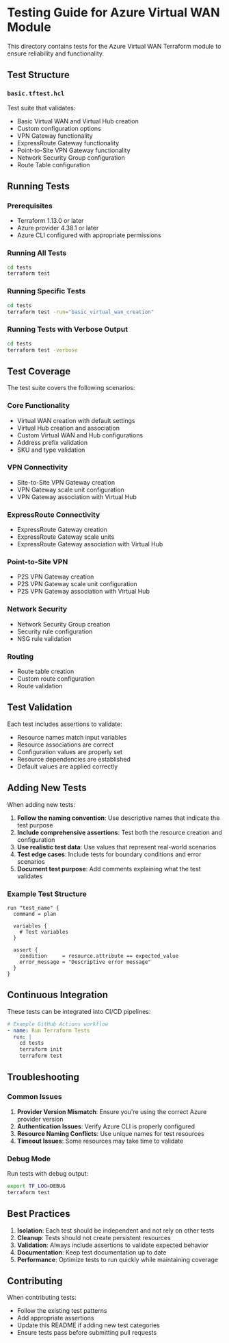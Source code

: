 # Testing Guide for Azure Virtual WAN Module

This directory contains tests for the Azure Virtual WAN Terraform module to ensure reliability and functionality.

## Test Structure

### `basic.tftest.hcl`
Test suite that validates:
- Basic Virtual WAN and Virtual Hub creation
- Custom configuration options
- VPN Gateway functionality
- ExpressRoute Gateway functionality
- Point-to-Site VPN Gateway functionality
- Network Security Group configuration
- Route Table configuration

## Running Tests

### Prerequisites
- Terraform 1.13.0 or later
- Azure provider 4.38.1 or later
- Azure CLI configured with appropriate permissions

### Running All Tests
```bash
cd tests
terraform test
```

### Running Specific Tests
```bash
cd tests
terraform test -run="basic_virtual_wan_creation"
```

### Running Tests with Verbose Output
```bash
cd tests
terraform test -verbose
```

## Test Coverage

The test suite covers the following scenarios:

### Core Functionality
- Virtual WAN creation with default settings
- Virtual Hub creation and association
- Custom Virtual WAN and Hub configurations
- Address prefix validation
- SKU and type validation

### VPN Connectivity
- Site-to-Site VPN Gateway creation
- VPN Gateway scale unit configuration
- VPN Gateway association with Virtual Hub

### ExpressRoute Connectivity
- ExpressRoute Gateway creation
- ExpressRoute Gateway scale units
- ExpressRoute Gateway association with Virtual Hub

### Point-to-Site VPN
- P2S VPN Gateway creation
- P2S VPN Gateway scale unit configuration
- P2S VPN Gateway association with Virtual Hub

### Network Security
- Network Security Group creation
- Security rule configuration
- NSG rule validation

### Routing
- Route table creation
- Custom route configuration
- Route validation

## Test Validation

Each test includes assertions to validate:
- Resource names match input variables
- Resource associations are correct
- Configuration values are properly set
- Resource dependencies are established
- Default values are applied correctly

## Adding New Tests

When adding new tests:

1. **Follow the naming convention**: Use descriptive names that indicate the test purpose
2. **Include comprehensive assertions**: Test both the resource creation and configuration
3. **Use realistic test data**: Use values that represent real-world scenarios
4. **Test edge cases**: Include tests for boundary conditions and error scenarios
5. **Document test purpose**: Add comments explaining what the test validates

### Example Test Structure
```hcl
run "test_name" {
  command = plan

  variables {
    # Test variables
  }

  assert {
    condition     = resource.attribute == expected_value
    error_message = "Descriptive error message"
  }
}
```

## Continuous Integration

These tests can be integrated into CI/CD pipelines:

```yaml
# Example GitHub Actions workflow
- name: Run Terraform Tests
  run: |
    cd tests
    terraform init
    terraform test
```

## Troubleshooting

### Common Issues

1. **Provider Version Mismatch**: Ensure you're using the correct Azure provider version
2. **Authentication Issues**: Verify Azure CLI is properly configured
3. **Resource Naming Conflicts**: Use unique names for test resources
4. **Timeout Issues**: Some resources may take time to validate

### Debug Mode
Run tests with debug output:
```bash
export TF_LOG=DEBUG
terraform test
```

## Best Practices

1. **Isolation**: Each test should be independent and not rely on other tests
2. **Cleanup**: Tests should not create persistent resources
3. **Validation**: Always include assertions to validate expected behavior
4. **Documentation**: Keep test documentation up to date
5. **Performance**: Optimize tests to run quickly while maintaining coverage

## Contributing

When contributing tests:
- Follow the existing test patterns
- Add appropriate assertions
- Update this README if adding new test categories
- Ensure tests pass before submitting pull requests 
